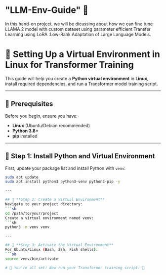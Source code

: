 # "LLM-Env-Guide" 🤖
In this hand-on project, we will be dicussing about how we can fine tune LLAMA 2 model with custom dataset using parameter efficient Transfer Learning  using LoRA :Low-Rank Adaptation of Large Language Models.

# 🚀 Setting Up a Virtual Environment in Linux for Transformer Training

This guide will help you create a **Python virtual environment** in **Linux**, install required dependencies, and run a Transformer model training script.

---

## 📢 **Prerequisites**
Before you begin, ensure you have:
- **Linux** (Ubuntu/Debian recommended)
- **Python 3.8+**
- **pip** installed

---

## 📌 **Step 1: Install Python and Virtual Environment**
First, update your package list and install Python with `venv`:
```sh
sudo apt update
sudo apt install python3 python3-venv python3-pip -y

---

## 📌 **Step 2: Create a Virtual Environment**
Navigate to your project directory:
```sh
cd /path/to/your/project
Create a virtual environment named venv:
```sh
python3 -m venv venv

---

## 📌 **Step 3: Activate the Virtual Environment**
For Ubuntu/Linux (Bash, Zsh, Fish shells):
```sh
source venv/bin/activate

# 🚀 You're all set! Now run your Transformer training script! 🎉
